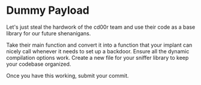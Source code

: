 # Dummy Payload
Let's just steal the hardwork of the cd00r team and use their code as a base library for our future shenanigans.

Take their main function and convert it into a function that your implant can nicely call whenever it needs to set up a backdoor. Ensure all the dynamic compilation options work. Create a new file for your sniffer library to keep your codebase organized.

Once you have this working, submit your commit. 
